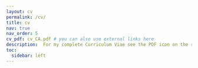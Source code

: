 ```yaml
---
layout: cv
permalink: /cv/
title: cv
nav: true
nav_order: 5
cv_pdf: cv_CA.pdf # you can also use external links here
description:  For my complete Curriculum Viae see the PDF icon on the right side.
toc:
  sidebar: left
---
```


